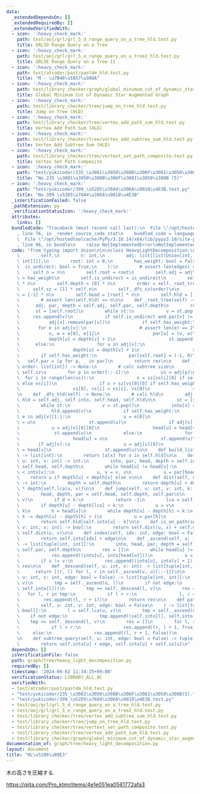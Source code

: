 ```yaml
---
data:
  _extendedDependsOn: []
  _extendedRequiredBy: []
  _extendedVerifiedWith:
  - icon: ':heavy_check_mark:'
    path: test/aoj/grl/grl_5_d_range_query_on_a_tree_hld.test.py
    title: GRL5D Range Query on a Tree
  - icon: ':heavy_check_mark:'
    path: test/aoj/grl/grl_5_e_range_query_on_a_tree2_hld.test.py
    title: GRL5E Range Query on a Tree II
  - icon: ':heavy_check_mark:'
    path: test/atcoder/past/past4m_hld.test.py
    title: "M - \u7B46\u5857\u308A"
  - icon: ':heavy_check_mark:'
    path: test/library_checker/graph/global_minimum_cut_of_dynamic_star_augmented_graph.test.py
    title: Global Minimum Cut of Dynamic Star Augmented Graph
  - icon: ':heavy_check_mark:'
    path: test/library_checker/tree/jump_on_tree_hld.test.py
    title: Jump on Tree (HLD)
  - icon: ':heavy_check_mark:'
    path: test/library_checker/tree/vertex_add_path_sum_hld.test.py
    title: Vertex Add Path Sum (HLD)
  - icon: ':heavy_check_mark:'
    path: test/library_checker/tree/vertex_add_subtree_sum_hld.test.py
    title: Vertex Add Subtree Sum (HLD)
  - icon: ':heavy_check_mark:'
    path: test/library_checker/tree/vertext_set_path_composite.test.py
    title: Vertex Set Path Composite
  - icon: ':heavy_check_mark:'
    path: "test/yukicoder/235_\u3081\u3050\u308B\u306F\u3081\u3050\u308B(5).test.py"
    title: "No.235 \u3081\u3050\u308B\u306F\u3081\u3050\u308B (5)"
  - icon: ':heavy_check_mark:'
    path: "test/yukicoder/399_\u52D5\u7684\u306A\u9818\u4E3B.test.py"
    title: "No.399 \u52D5\u7684\u306A\u9818\u4E3B"
  _isVerificationFailed: false
  _pathExtension: py
  _verificationStatusIcon: ':heavy_check_mark:'
  attributes:
    links: []
  bundledCode: "Traceback (most recent call last):\n  File \"/opt/hostedtoolcache/PyPy/3.10.14/x64/lib/pypy3.10/site-packages/onlinejudge_verify/documentation/build.py\"\
    , line 76, in _render_source_code_stat\n    bundled_code = language.bundle(\n\
    \  File \"/opt/hostedtoolcache/PyPy/3.10.14/x64/lib/pypy3.10/site-packages/onlinejudge_verify/languages/python.py\"\
    , line 96, in bundle\n    raise NotImplementedError\nNotImplementedError\n"
  code: "from typing import Union\n\n\nclass HeavyLightDecomposition:\n    def __init__(\n\
    \        self,\n        n: int,\n        adj: list[list[Union[int, tuple[int,\
    \ int]]]],\n        root: int = 0,\n        has_weight: bool = False,\n      \
    \  is_undirect: bool = True,\n    ):\n        # assert len(edges) == n-1\n   \
    \     self.n = n\n        self.root = root\n        self.adj = adj\n        self.has_weight\
    \ = has_weight\n        self.is_undirect = is_undirect\n        self.par = [-1]\
    \ * n\n        self.depth = [0] * n\n        order = self._root_tree()\n\n   \
    \     self.sz = [1] * self.n\n        self._dfs_sz(order)\n\n        self.into\
    \ = [-1] * n\n        self.head = [root] * n\n        self.hld = []\n        self._dfs_hld()\n\
    \        # assert len(self.hld) == n\n\n    def _root_tree(self) -> None:\n  \
    \      adj, par, depth = self.adj, self.par, self.depth\n        res = []\n  \
    \      st = [self.root]\n        while st:\n            v = st.pop()\n       \
    \     res.append(v)\n            if self.is_undirect and par[v] != -1:\n     \
    \           adj[v].remove(par[v])\n            if self.has_weight:\n         \
    \       for e in adj[v]:\n                    # assert len(e) == 2\n         \
    \           u, w = e[0], e[1]\n                    par[u] = (v, w)\n         \
    \           depth[u] = depth[v] + 1\n                    st.append(u)\n      \
    \      else:\n                for u in adj[v]:\n                    par[u] = v\n\
    \                    depth[u] = depth[v] + 1\n                    st.append(u)\n\
    \        if self.has_weight:\n            par[self.root] = (-1, 0)\n         \
    \   self.par = [p for p, _ in par]\n        return res\n\n    def _dfs_sz(self,\
    \ order: list[int]) -> None:\n        # calc subtree size\n        adj, sz = self.adj,\
    \ self.sz\n        for p in order[::-1]:\n            vs = adj[p]\n          \
    \  for i in range(len(vs)):\n                x = sz[vs[i][0] if self.has_weight\
    \ else vs[i]]\n                if x > sz[vs[0][0] if self.has_weight else vs[0]]:\n\
    \                    vs[0], vs[i] = vs[i], vs[0]\n                sz[p] += x\n\
    \n    def _dfs_hld(self) -> None:\n        # calc hld\n        adj, into, head,\
    \ hld = self.adj, self.into, self.head, self.hld\n\n        st = [self.root]\n\
    \        while st:\n            v = st.pop()\n            into[v] = len(hld)\n\
    \            hld.append(v)\n            if self.has_weight:\n                for\
    \ e in adj[v][1:]:\n                    u = e[0]\n                    head[u]\
    \ = u\n                    st.append(u)\n                if adj[v]:\n        \
    \            u = adj[v][0][0]\n                    head[u] = head[v]\n       \
    \             st.append(u)\n            else:\n                for u in adj[v][1:]:\n\
    \                    head[u] = u\n                    st.append(u)\n         \
    \       if adj[v]:\n                    u = adj[v][0]\n                    head[u]\
    \ = head[v]\n                    st.append(u)\n\n    def build_list(self, a: list[int])\
    \ -> list[int]:\n        return [a[x] for x in self.hld]\n\n    def lca(self,\
    \ u: int, v: int) -> int:\n        into, par, head, depth = self.into, self.par,\
    \ self.head, self.depth\n        while head[u] != head[v]:\n            if into[u]\
    \ < into[v]:\n                u, v = v, u\n            u = par[head[u]]\n    \
    \    return u if depth[u] < depth[v] else v\n\n    def dist(self, u: int, v: int)\
    \ -> int:\n        depth = self.depth\n        return depth[u] + depth[v] - 2\
    \ * depth[self.lca(u, v)]\n\n    def jump(self, u: int, v: int, k: int) -> int:\n\
    \        head, depth, par = self.head, self.depth, self.par\n\n        d = self.dist(u,\
    \ v)\n        if d < k:\n            return -1\n        lca = self.lca(u, v)\n\
    \        if depth[u] - depth[lca] < k:\n            u = v\n            k = d -\
    \ k\n        h = head[u]\n        while depth[u] - depth[h] < k:\n           \
    \ k -= depth[u] - depth[h] + 1\n            u = par[h]\n            h = head[u]\n\
    \        return self.hld[self.into[u] - k]\n\n    def is_on_path(self, u: int,\
    \ v: int, x: int) -> bool:\n        return self.dist(u, x) + self.dist(x, v) ==\
    \ self.dist(u, v)\n\n    def index(self, idx: int, edge: bool = False) -> int:\n\
    \        return self.into[idx] + edge\n\n    def _ascend(self, u: int, v: int)\
    \ -> list[tuple[int, int]]:\n        into, head, par, depth = self.into, self.head,\
    \ self.par, self.depth\n        res = []\n        while head[u] != head[v]:\n\
    \            res.append((into[u], into[head[u]]))\n            u = par[head[u]]\n\
    \        if u != v:\n            res.append((into[u], into[v] + 1))\n        return\
    \ res\n\n    def _descend(self, u: int, v: int) -> list[tuple[int, int]]:\n  \
    \      return [(r, l) for l, r in self._ascend(v, u)[::-1]]\n\n    def path_query(self,\
    \ u: int, v: int, edge: bool = False) -> list[tuple[int, int]]:\n        l = self.lca(u,\
    \ v)\n        tmp = self._ascend(u, l)\n        if not edge:\n            tmp.append((self.into[l],\
    \ self.into[l]))\n        tmp += self._descend(l, v)\n        res = []\n     \
    \   for l, r in tmp:\n            if l > r:\n                l, r = r, l\n   \
    \         res.append((l, r + 1))\n        return res\n\n    def path_query_noncommutative(\n\
    \        self, u: int, v: int, edge: bool = False\n    ) -> list[tuple[int, int,\
    \ bool]]:\n        l = self.lca(u, v)\n        tmp = self._ascend(u, l)\n    \
    \    if not edge:\n            tmp.append((self.into[l], self.into[l]))\n    \
    \    tmp += self._descend(l, v)\n        res = []\n        for l, r in tmp:\n\
    \            if l > r:\n                res.append((r, l + 1, True))\n       \
    \     else:\n                res.append((l, r + 1, False))\n        return res\n\
    \n    def subtree_query(self, u: int, edge: bool = False) -> tuple[int, int]:\n\
    \        return self.into[u] + edge, self.into[u] + self.sz[u]\n"
  dependsOn: []
  isVerificationFile: false
  path: graph/tree/heavy_light_decomposition.py
  requiredBy: []
  timestamp: '2024-09-02 11:34:25+09:00'
  verificationStatus: LIBRARY_ALL_AC
  verifiedWith:
  - test/atcoder/past/past4m_hld.test.py
  - "test/yukicoder/235_\u3081\u3050\u308B\u306F\u3081\u3050\u308B(5).test.py"
  - "test/yukicoder/399_\u52D5\u7684\u306A\u9818\u4E3B.test.py"
  - test/aoj/grl/grl_5_d_range_query_on_a_tree_hld.test.py
  - test/aoj/grl/grl_5_e_range_query_on_a_tree2_hld.test.py
  - test/library_checker/tree/vertex_add_subtree_sum_hld.test.py
  - test/library_checker/tree/jump_on_tree_hld.test.py
  - test/library_checker/tree/vertext_set_path_composite.test.py
  - test/library_checker/tree/vertex_add_path_sum_hld.test.py
  - test/library_checker/graph/global_minimum_cut_of_dynamic_star_augmented_graph.test.py
documentation_of: graph/tree/heavy_light_decomposition.py
layout: document
title: "HL\u5206\u89E3"
---
```


木の高さを圧縮する.

https://qiita.com/Pro_ktmr/items/4e1e051ea0561772afa3


